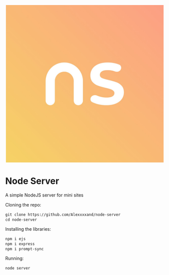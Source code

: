 <p align="center">
  <img src="https://github.com/Alexxxxand/mediafiles/blob/main/IMG_20230927_101110_128.jpg" width="500" height="500">
</p>


# Node Server

A simple NodeJS server for mini sites



Cloning the repo:
```
git clone https://github.com/Alexxxxand/node-server
cd node-server
```

Installing the libraries:
```
npm i ejs
npm i express
npm i prompt-sync
```

Running:
```
node server
```


